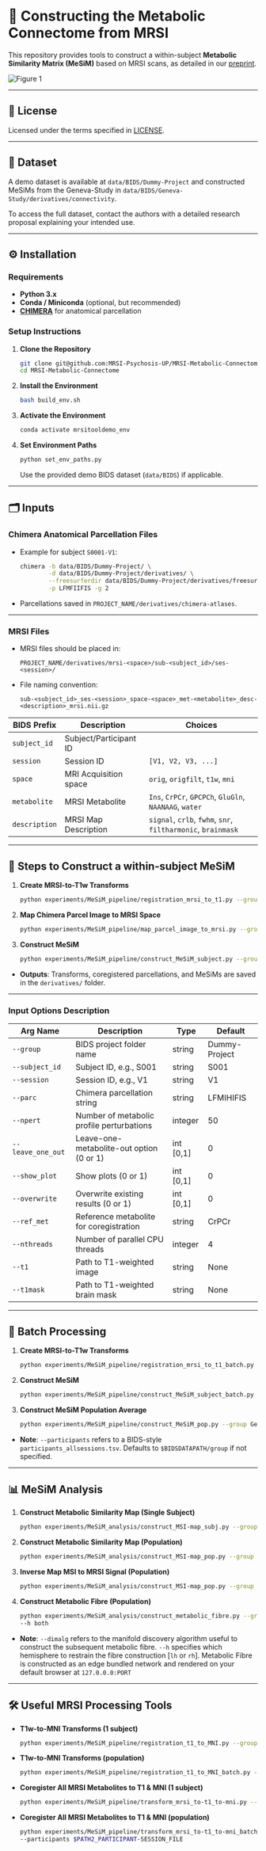 # 🧠 Constructing the Metabolic Connectome from MRSI

This repository provides tools to construct a within-subject **Metabolic Similarity Matrix (MeSiM)** based on MRSI scans, as detailed in our [preprint](https://www.biorxiv.org/content/10.1101/2025.03.10.642332v1).

![Figure 1](figures/Figure1.png)

---

## 📜 License

Licensed under the terms specified in [LICENSE](./LICENSE).

---

## 📂 Dataset

A demo dataset is available at `data/BIDS/Dummy-Project` and constructed MeSiMs from the Geneva-Study in `data/BIDS/Geneva-Study/derivatives/connectivity`.

To access the full dataset, contact the authors with a detailed research proposal explaining your intended use.

---

## ⚙️ Installation

### Requirements

- **Python 3.x**
- **Conda / Miniconda** (optional, but recommended)
- **[CHIMERA](https://github.com/connectomicslab/chimera)** for anatomical parcellation

### Setup Instructions

1. **Clone the Repository**
   ```bash
   git clone git@github.com:MRSI-Psychosis-UP/MRSI-Metabolic-Connectome.git
   cd MRSI-Metabolic-Connectome
   ```

2. **Install the Environment**
   ```bash
   bash build_env.sh
   ```

3. **Activate the Environment**
   ```bash
   conda activate mrsitooldemo_env
   ```

4. **Set Environment Paths**
   ```bash
   python set_env_paths.py
   ```
   Use the provided demo BIDS dataset (`data/BIDS`) if applicable.

---

## 🗂️ Inputs

### Chimera Anatomical Parcellation Files

- Example for subject `S0001-V1`:
   ```bash
   chimera -b data/BIDS/Dummy-Project/ \
           -d data/BIDS/Dummy-Project/derivatives/ \
           --freesurferdir data/BIDS/Dummy-Project/derivatives/freesurfer/ \
           -p LFMFIIFIS -g 2
   ```
- Parcellations saved in `PROJECT_NAME/derivatives/chimera-atlases`.

---

### MRSI Files

- MRSI files should be placed in:
   ```
   PROJECT_NAME/derivatives/mrsi-<space>/sub-<subject_id>/ses-<session>/
   ```

- File naming convention:
   ```
   sub-<subject_id>_ses-<session>_space-<space>_met-<metabolite>_desc-<description>_mrsi.nii.gz
   ```

| **BIDS Prefix**  | **Description**                        | **Choices**                                                                                           |
|------------------|----------------------------------------|-------------------------------------------------------------------------------------------------------|
| `subject_id`     | Subject/Participant ID                 |                                                                                                       |
| `session`        | Session ID                             | `[V1, V2, V3, ...]`                                                                                   |
| `space`          | MRI Acquisition space                  | `orig`, `origfilt`, `t1w`, `mni`                                                                      |
| `metabolite`     | MRSI Metabolite                        | `Ins`, `CrPCr`, `GPCPCh`, `GluGln`, `NAANAAG`, `water`                                                |
| `description`    | MRSI Map Description                   | `signal`, `crlb`, `fwhm`, `snr`, `filtharmonic`, `brainmask`                                          |

---

## 🧩 Steps to Construct a within-subject MeSiM

1. **Create MRSI-to-T1w Transforms**
   ```bash
   python experiments/MeSiM_pipeline/registration_mrsi_to_t1.py --group Dummy-Project --ref_met CrPCr --subject_id S001 --session V1 --nthreads 16
   ```

2. **Map Chimera Parcel Image to MRSI Space**
   ```bash
   python experiments/MeSiM_pipeline/map_parcel_image_to_mrsi.py --group Dummy-Project --subject_id S001 --session V1 --parc LFMIHIFIS --scale 3
   ```

3. **Construct MeSiM**
   ```bash
   python experiments/MeSiM_pipeline/construct_MeSiM_subject.py --group Dummy-Project --subject_id S001 --session V1 --parc LFMIHIFIS --scale 3 --npert 50 --show_plot 1 --nthreads 16 --analyze 1
   ```

- **Outputs**: Transforms, coregistered parcellations, and MeSiMs are saved in the `derivatives/` folder.

---

### Input Options Description

| **Arg Name**      | **Description**                                                                 | **Type**      | **Default**    |
|-------------------|---------------------------------------------------------------------------------|---------------|----------------|
| `--group`         | BIDS project folder name                                                        | string        | Dummy-Project  |
| `--subject_id`    | Subject ID, e.g., S001                                                          | string        | S001           |
| `--session`       | Session ID, e.g., V1                                                            | string        | V1             |
| `--parc`          | Chimera parcellation string                                                     | string        | LFMIHIFIS      |
| `--npert`         | Number of metabolic profile perturbations                                       | integer       | 50             |
| `--leave_one_out` | Leave-one-metabolite-out option (0 or 1)                                        | int [0,1]     | 0              |
| `--show_plot`     | Show plots (0 or 1)                                                             | int [0,1]     | 0              |
| `--overwrite`     | Overwrite existing results (0 or 1)                                             | int [0,1]     | 0              |
| `--ref_met`       | Reference metabolite for coregistration                                         | string        | CrPCr          |
| `--nthreads`      | Number of parallel CPU threads                                                  | integer       | 4              |
| `--t1`            | Path to T1-weighted image                                                       | string        | None           |
| `--t1mask`        | Path to T1-weighted brain mask                                                  | string        | None           |

---

## 🔄 Batch Processing

1. **Create MRSI-to-T1w Transforms**
   ```bash
   python experiments/MeSiM_pipeline/registration_mrsi_to_t1_batch.py --group Dummy-Project --ref_met CrPCr --nthreads 16 --participants $PATH2_PARTICIPANT-SESSION_FILE --t1pattern acq-memprage_desc-brain_T1w
   ```

2. **Construct MeSiM**
   ```bash
   python experiments/MeSiM_pipeline/construct_MeSiM_subject_batch.py --group Dummy-Project --parc LFMIHIFIS --scale 3 --npert 50 --show_plot 0 --nthreads 16 --analyze 1 --participants $PATH2_PARTICIPANT-SESSION_FILE --t1pattern acq-memprage_desc-brain_T1w
   ```

3. **Construct MeSiM Population Average**
   ```bash
   python experiments/MeSiM_pipeline/construct_MeSiM_pop.py --group Geneva-Study --parc LFMIHIFIS --scale 3 --npert 50 --participants $PATH2_PARTICIPANT-SESSION_FILE
   ```

- **Note**: `--participants` refers to a BIDS-style `participants_allsessions.tsv`. Defaults to `$BIDSDATAPATH/group` if not specified.

---

## 📊 MeSiM Analysis

1. **Construct Metabolic Similarity Map (Single Subject)**
   ```bash
   python experiments/MeSiM_analysis/construct_MSI-map_subj.py --group Geneva-Study --parc LFMIHIFIS --scale 3 --npert 50 --dimalg pca_tsne
   ```

2. **Construct Metabolic Similarity Map (Population)**
   ```bash
   python experiments/MeSiM_analysis/construct_MSI-map_pop.py --group Geneva-Study --parc LFMIHIFIS --scale 3 --npert 50 --dimalg pca_tsne --msiscale -255.0
   ```

3. **Inverse Map MSI to MRSI Signal (Population)**
   ```bash
   python experiments/MeSiM_analysis/construct_MSI-map_pop.py --group Geneva-Study --parc LFMIHIFIS --scale 3 --npert 50 --dimalg pca_tsne
   ```

4. **Construct Metabolic Fibre (Population)**
   ```bash
   python experiments/MeSiM_analysis/construct_metabolic_fibre.py --group Geneva-Study --parc LFMIHIFIS --scale 3 
   --h both
   ```
- **Note**: `--dimalg` refers to the manifold discovery algorithm useful to construct the subsequent metabolic fibre. `--h` specifies which hemisphere to restrain the fibre construction [`lh` or `rh`]. Metabolic Fibre is constructed as an edge bundled network and rendered on your default browser at `127.0.0.0:PORT`  
---

## 🛠️ Useful MRSI Processing Tools

- **T1w-to-MNI Transforms (1 subject)**
   ```bash
   python experiments/MeSiM_pipeline/registration_t1_to_MNI.py --group Dummy-Project --subject_id S001 --session V1 --nthreads 16
   ```
- **T1w-to-MNI Transforms (population)**
   ```bash
   python experiments/MeSiM_pipeline/registration_t1_to_MNI_batch.py --group Dummy-Project --nthreads 16 --participants $PATH2_PARTICIPANT-SESSION_FILE
   ```

- **Coregister All MRSI Metabolites to T1 & MNI (1 subject)**
   ```bash
   python experiments/MeSiM_pipeline/transform_mrsi_to-t1_to-mni.py --group Dummy-Project --subject_id S001 --session V1 --nthreads 16
   ```
- **Coregister All MRSI Metabolites to T1 & MNI (population)**
   ```bash
   python experiments/MeSiM_pipeline/transform_mrsi_to-t1_to-mni_batch.py --group Dummy-Project --nthreads 16
   --participants $PATH2_PARTICIPANT-SESSION_FILE
   ```
